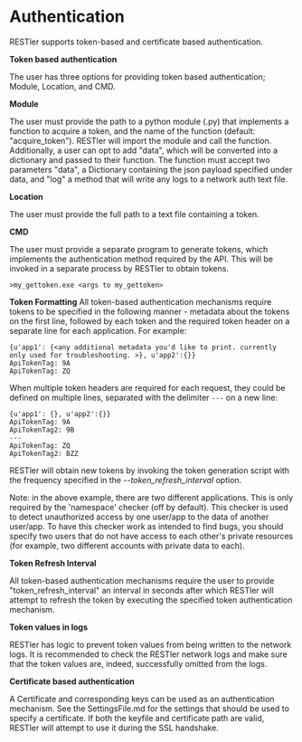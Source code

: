 # Authentication

RESTler supports token-based and certificate based authentication.

**Token based authentication**


The user has three options for providing token based authentication; Module, Location, and CMD.

**Module**

The user must provide the path to a python module (.py) that implements a function to acquire a token, and the name of the function (default: "acquire_token"). RESTler will import the module and call the function. Additionally, a user can opt to add "data", which will be converted into a dictionary and passed to their function. The function must accept two parameters "data", a Dictionary containing the json payload specified under data, and "log" a method that will write any logs to a network auth text file. 

**Location**

The user must provide the full path to a text file containing a token.

**CMD**

The user must provide a separate program to generate tokens, which implements the authentication method required by the API.  This will be invoked in a separate process by RESTler to obtain tokens.

`>my_gettoken.exe <args to my_gettoken>`

**Token Formatting**
All token-based authentication mechanisms require tokens to be specified in the following manner - metadata about the tokens on the first line, followed by each token and the required token header on a separate line for each application.  For example:

```
{u'app1': {<any additional metadata you'd like to print. currently only used for troubleshooting. >}, u'app2':{}}
ApiTokenTag: 9A
ApiTokenTag: ZQ
```

When multiple token headers are required for each request, they could be defined on multiple lines, separated with the delimiter `---` on a new line:

```
{u'app1': {}, u'app2':{}}
ApiTokenTag: 9A
ApiTokenTag2: 9B
---
ApiTokenTag: ZQ
ApiTokenTag2: BZZ
```

RESTler will obtain new tokens by invoking the token generation script with the frequency specified in the *--token_refresh_interval* option.


Note: in the above example, there are two different applications.  This is only required by the 'namespace' checker (off by default).  This checker is used to detect unauthorized access by one user/app to the data of another user/app.  To have this checker work as intended to find bugs, you should specify two users that do not have access to each other's private resources (for example, two different accounts with private data to each).​

**Token Refresh Interval**

All token-based authentication mechanisms require the user to provide "token_refresh_interval" an interval in seconds after which RESTler will attempt to refresh the token by executing the specified token authentication mechanism.


**Token values in logs**

RESTler has logic to prevent token values from being written to the network logs.  It is recommended to check the RESTler network logs and make sure that the token values are, indeed,  successfully omitted from the logs. 
                
**Certificate based authentication**
                
A Certificate and corresponding keys can be used as an authentication mechanism. See the SettingsFile.md for the settings that should be used to specify a certificate. If both the keyfile and certificate path are valid, RESTler will attempt to use it during the SSL handshake. 